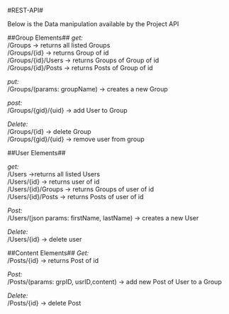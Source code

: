#REST-API#

Below is the Data manipulation available by the Project API

##Group Elements##
 *get:* <br />
 /Groups -> returns all listed Groups<br />
 /Groups/{id} -> returns Group of id<br />
 /Groups/{id}/Users -> returns Groups of Group of id<br />
 /Groups/{id}/Posts ->  returns Posts of Group of id<br />
 
 *put:*<br />
 /Groups/(params: groupName) -> creates a new Group<br />
 
 *post:*<br />
 /Groups/{gid}/{uid} -> add User to Group<br />
 
 *Delete:*<br />
 /Groups/{id} -> delete Group<br />
 /Groups/{gid}/{uid} -> remove user from group<br />

##User Elements##

 *get:* <br />
 /Users ->returns all listed Users<br />
 /Users/{id} -> returns user of id<br />
 /Users/{id}/Groups -> returns Groups of user of id<br />
 /Users/{id}/Posts ->  returns Posts of user of id<br />
 
 *Post:*<br />
 /Users/(json params: firstName, lastName) -> creates a new User<br />
 
 *Delete:*<br />
 /Users/{id} -> delete user<br />

##Content Elements##
 *Get:* <br />
 /Posts/{id} -> returns Post of id<br />
 
 *Post:*<br />
 /Posts/(params: grpID, usrID,content) -> add new Post of User to a Group
 
 *Delete:*<br />
 /Posts/{id} -> delete Post


